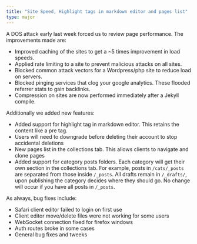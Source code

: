```yaml
---
title: "Site Speed, Highlight tags in markdown editor and pages list"
type: major
---
```


A DOS attack early last week forced us to review page performance. The improvements made are:

* Improved caching of the sites to get a ~5 times improvement in load speeds.
* Applied rate limiting to a site to prevent malicious attacks on all sites.
* Blocked common attack vectors for a Wordpress/php site to reduce load on servers.
* Blocked pinging services that clog your google analytics. These flooded referrer stats to gain backlinks.
* Compression on sites are now performed immediately after a Jekyll compile.


Additionally we added new features:

* Added support for highlight tag in markdown editor. This retains the content like a pre tag.
* Users will need to downgrade before deleting their account to stop accidental deletions
* New pages list in the collections tab. This allows clients to navigate and clone pages
* Added support for category posts folders. Each category will get their own section in the collections tab. For example, posts in `/cats/_posts` are separated from those inside `/_posts`. All drafts remain in `/_drafts/`, upon publishing the category decides where they should go. No change will occur if you have all posts in `/_posts`.


As always, bug fixes include:

* Safari client editor failed to login on first use
* Client editor move/delete files were not working for some users
* WebSocket connection fixed for firefox windows
* Auth routes broke in some cases
* General bug fixes and tweeks